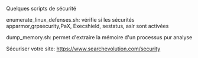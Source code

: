 Quelques scripts de sécurité

enumerate_linux_defenses.sh:
vérifie si les sécurités apparmor,grpsecurity,PaX, Execshield, sestatus, aslr sont activées

dump_memory.sh:
permet d'extraire la mémoire d'un processus pur analyse

Sécuriser votre site:
https://www.searchevolution.com/security
